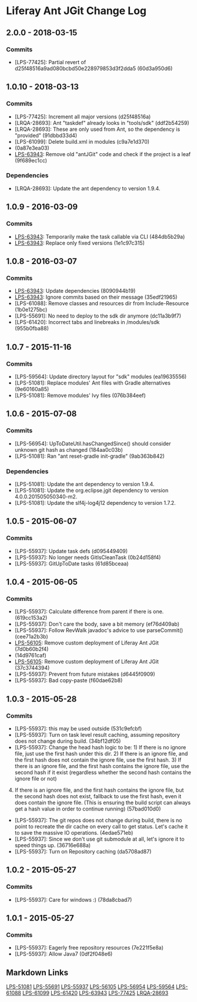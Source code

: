 # Liferay Ant JGit Change Log

## 2.0.0 - 2018-03-15

### Commits
- [LPS-77425]: Partial revert of d25f48516a9ad080bcbd50e228979853d3f2dda5
(60d3a950d6)

## 1.0.10 - 2018-03-13

### Commits
- [LPS-77425]: Increment all major versions (d25f48516a)
- [LRQA-28693]: Ant "taskdef" already looks in "tools/sdk" (ddf2b54259)
- [LRQA-28693]: These are only used from Ant, so the dependency is "provided"
(91dbbd33d4)
- [LPS-61099]: Delete build.xml in modules (c9a7e1d370)
- [LPS-63943]: Revert "LPS-63943 Temporarily make the task callable via CLI"
(0a87e3ea03)
- [LPS-63943]: Remove old "antJGit" code and check if the project is a leaf
(9f689ec1cc)

### Dependencies
- [LRQA-28693]: Update the ant dependency to version 1.9.4.

## 1.0.9 - 2016-03-09

### Commits
- [LPS-63943]: Temporarily make the task callable via CLI (484db5b29a)
- [LPS-63943]: Replace only fixed versions (1e1c97c315)

## 1.0.8 - 2016-03-07

### Commits
- [LPS-63943]: Update dependencies (8090944b19)
- [LPS-63943]: Ignore commits based on their message (35edf21965)
- [LPS-61088]: Remove classes and resources dir from Include-Resource
(1b0e1275bc)
- [LPS-55691]: No need to deploy to the sdk dir anymore (dc11a3b9f7)
- [LPS-61420]: Incorrect tabs and linebreaks in /modules/sdk (955b0fba88)

## 1.0.7 - 2015-11-16

### Commits
- [LPS-59564]: Update directory layout for "sdk" modules (ea19635556)
- [LPS-51081]: Replace modules' Ant files with Gradle alternatives (9e60160a85)
- [LPS-51081]: Remove modules' Ivy files (076b384eef)

## 1.0.6 - 2015-07-08

### Commits
- [LPS-56954]: UpToDateUtil.hasChangedSince() should consider unknown git hash
as changed (184aa0c03b)
- [LPS-51081]: Ran "ant reset-gradle init-gradle" (9ab363b842)

### Dependencies
- [LPS-51081]: Update the ant dependency to version 1.9.4.
- [LPS-51081]: Update the org.eclipse.jgit dependency to version
4.0.0.201505050340-m2.
- [LPS-51081]: Update the slf4j-log4j12 dependency to version 1.7.2.

## 1.0.5 - 2015-06-07

### Commits
- [LPS-55937]: Update task defs (d095449409)
- [LPS-55937]: No longer needs GitIsCleanTask (0b24d158f4)
- [LPS-55937]: GitUpToDate tasks (61d85bceaa)

## 1.0.4 - 2015-06-05

### Commits
- [LPS-55937]: Calculate difference from parent if there is one. (619cc153a2)
- [LPS-55937]: Don't care the body, save a bit memory (ef76d409ab)
- [LPS-55937]: Follow RevWalk javadoc's advice to use parseCommit() (cee71a2b3b)
- [LPS-56105]: Remove custom deployment of Liferay Ant JGit (7d0b60b2f4)
- [LPS-56105]: Revert "LPS-56105 Remove custom deployment of Liferay Ant JGit"
(14d9761caf)
- [LPS-56105]: Remove custom deployment of Liferay Ant JGit (37c3744394)
- [LPS-55937]: Prevent from future mistakes (d6445f0909)
- [LPS-55937]: Bad copy-paste (f60dae62b8)

## 1.0.3 - 2015-05-28

### Commits
- [LPS-55937]: this may be used outside (531c9efcbf)
- [LPS-55937]: Turn on task level result caching, assuming repository does not
change during build. (34bf12df05)
- [LPS-55937]: Change the head hash logic to be: 1) If there is no ignore file,
just use the first hash under this dir. 2) If there is an ignore file, and the
first hash does not contain the ignore file, use the first hash. 3) If there is
an ignore file, and the first hash contains the ignore file, use the second hash
if it exist (regardless whether the second hash contains the ignore file or not)
4) If there is an ignore file, and the first hash contains the ignore file, but
the second hash does not exist, fallback to use the first hash, even it does
contain the ignore file. (This is ensuring the build script can always get a
hash value in order to continue running) (57bad010d0)
- [LPS-55937]: The git repos does not change during build, there is no point to
recreate the dir cache on every call to get status. Let's cache it to save the
massive IO operations. (4edae571eb)
- [LPS-55937]: Since we don't use git submodule at all, let's ignore it to speed
things up. (36716e688a)
- [LPS-55937]: Turn on Repository caching (da5708ad87)

## 1.0.2 - 2015-05-27

### Commits
- [LPS-55937]: Care for windows :) (78da8cbad7)

## 1.0.1 - 2015-05-27

### Commits
- [LPS-55937]: Eagerly free repository resources (7e221f5e8a)
- [LPS-55937]: Allow Java7 (0df2f048e6)

## Markdown Links
[LPS-51081](https://issues.liferay.com/browse/LPS-51081)
[LPS-55691](https://issues.liferay.com/browse/LPS-55691)
[LPS-55937](https://issues.liferay.com/browse/LPS-55937)
[LPS-56105](https://issues.liferay.com/browse/LPS-56105)
[LPS-56954](https://issues.liferay.com/browse/LPS-56954)
[LPS-59564](https://issues.liferay.com/browse/LPS-59564)
[LPS-61088](https://issues.liferay.com/browse/LPS-61088)
[LPS-61099](https://issues.liferay.com/browse/LPS-61099)
[LPS-61420](https://issues.liferay.com/browse/LPS-61420)
[LPS-63943](https://issues.liferay.com/browse/LPS-63943)
[LPS-77425](https://issues.liferay.com/browse/LPS-77425)
[LRQA-28693](https://issues.liferay.com/browse/LRQA-28693)